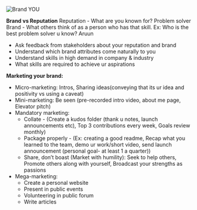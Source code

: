 ![Brand YOU](https://user-images.githubusercontent.com/38814086/155180737-860456ce-0979-4db0-b245-e56411d1d0e9.png)

**Brand vs Reputation**
Reputation - What are you known for? Problem solver
Brand - What others think of as a person who has that skill. Ex: Who is the best problem solver u know? Aruun

- Ask feedback from stakeholders about your reputation and brand
- Understand which brand attributes come naturally to you
- Understand skills in high demand in company & industry
- What skills are required to achieve ur aspirations

**Marketing your brand:**
- Micro-marketing: Intros, Sharing ideas(conveying that its ur idea and positivity vs using a caveat)
- Mini-marketing:  Be seen (pre-recorded intro video, about me page, Elevator pitch) 
- Mandatory marketing: 
    - Collate - (Create a kudos folder (thank u notes, launch announcements etc), Top 3 contributions every week,  Goals review monthly)
    - Package properly - (Ex: creating a good readme, Recap what you learned to the team, demo ur work/short video, send launch announcement (personal goal- at least 1 a quarter))
    - Share, don’t boast (Market with humility): Seek to help others, Promote others along with yourself, Broadcast your strengths as passions 
- Mega-marketing: 
    - Create a personal website
    - Present in public events
    - Volunteering in public forum
    - Write articles
